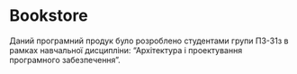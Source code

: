 # Bookstore
Даний програмний продук було розроблено студентами групи ПЗ-31з в рамках навчальної дисципліни: “Архітектура і проектування програмного забезпечення”.
